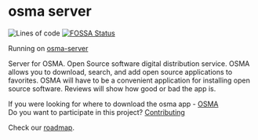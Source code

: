 # osma server

![Lines of code](https://img.shields.io/tokei/lines/github/OSMA-D/osma-server)
[![FOSSA Status](https://app.fossa.com/api/projects/git%2Bgithub.com%2FOSMA-D%2Fosma-server.svg?type=small)](https://app.fossa.com/projects/git%2Bgithub.com%2FOSMA-D%2Fosma-server?ref=badge_small)

Running on [osma-server](https://osma-server.herokuapp.com/)

Server for OSMA. Open Source software digital distribution service. OSMA allows you to download, search, and add open source applications to favorites.
OSMA will have to be a convenient application for installing open source software. Reviews will show how good or bad the app is.

If you were looking for where to download the osma app - [OSMA](https://github.com/OSMA-D/osma-app)  
Do you want to participate in this project? [Contributing](CONTRIBUTING.md)

Check our [roadmap](docs/roadmap.md).
